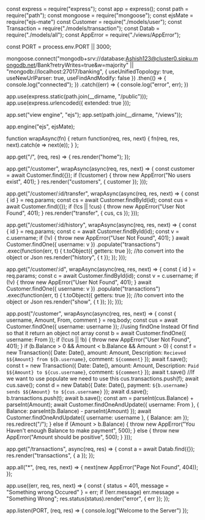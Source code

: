const express = require("express");
const app = express();
const path = require("path");
const mongoose = require("mongoose");
const ejsMate = require("ejs-mate")
const Customer = require("./models/user");
const Transaction = require("./models/transaction");
const Datab = require("./models/all");
const AppError = require("./views/AppError");

const PORT = process.env.PORT || 3000;

mongoose.connect("mongodb+srv://database:Ashish123@cluster0.sipku.mongodb.net/Bank?retryWrites=true&w=majority" || "mongodb://localhost:27017/banking", { useUnifiedTopology: true, useNewUrlParser: true, useFindAndModify: false })
    .then(() => {
        console.log("connected");
    })
    .catch((err) => {
        console.log("error", err);
    })

app.use(express.static(path.join(__dirname, "/public")));
app.use(express.urlencoded({ extended: true }));

app.set("view engine", "ejs");
app.set(path.join(__dirname, "/views"));

app.engine("ejs", ejsMate);

function wrapAsync(fn) {
    return function(req, res, next) {
        fn(req, res, next).catch(e => next(e));
    }
};

app.get("/", (req, res) => {
    res.render("home");
});

app.get("/customer", wrapAsync(async(req, res, next) => {
    const customer = await Customer.find({});
    if (!customer) {
        throw new AppError("No users exist", 401);
    }
    res.render("customers", { customer });
}));

app.get("/customer/:id/transfer", wrapAsync(async(req, res, next) => {
    const { id } = req.params;
    const cs = await Customer.findById(id);
    const cus = await Customer.find({});
    if (!cs || !cus) {
        throw new AppError("User Not Found", 401);
    }
    res.render("transfer", { cus, cs });
}));

app.get("/customer/:id/history", wrapAsync(async(req, res, next) => {
    const { id } = req.params;
    const c = await Customer.findById(id);
    const v = c.username;
    if (!v) {
        throw new AppError("User Not Found", 401);
    }
    await Customer.findOne({ username: v })
        .populate("transactions")
        .exec(function(err, t) {
            t.toObject({ getters: true }); //to convert into the object or Json
            res.render("history", { t });
        });
}));

app.get("/customer/:id", wrapAsync(async(req, res, next) => {
    const { id } = req.params;
    const c = await Customer.findById(id);
    const v = c.username;
    if (!v) {
        throw new AppError("User Not Found", 401);
    }
    await Customer.findOne({ username: v })
        .populate("transactions")
        .exec(function(err, t) {
            t.toObject({ getters: true }); //to convert into the object or Json
            res.render("show", { t });
        });
}));

app.post("/customer", wrapAsync(async(req, res, next) => {
    const { username, Amount, From, comment } = req.body;
    const cus = await Customer.findOne({ username: username }); //using findOne Instead Of find so that it return an object not array
    const b = await Customer.findOne({ username: From });
    if (!cus || !b) {
        throw new AppError("User Not Found", 401);
    }
    if (b.Balance > 0 && Amount < b.Balance && Amount > 0) {
        const f = new Transaction({ Date: Date(), amount: Amount, Description: `Recieved $${Amount} from ${b.username}`, comment: `${comment}` });
        await f.save();
        const t = new Transaction({ Date: Date(), amount: Amount, Description: `Paid $${Amount} to ${cus.username}`, comment: `${comment}` });
        await t.save() //If we want to use populate we need to use this
        cus.transactions.push(f);
        await cus.save();
        const d = new Datab({ Date: Date(), payment: `${b.username} sends $${Amount} to ${cus.username}` });
        await d.save();
        b.transactions.push(t);
        await b.save();
        const am = parseInt(cus.Balance) + parseInt(Amount);
        await Customer.findOneAndUpdate({ username: From }, { Balance: parseInt(b.Balance) - parseInt(Amount) });
        await Customer.findOneAndUpdate({ username: username }, { Balance: am });
        res.redirect("/");
    } else if (Amount > b.Balance) {
        throw new AppError("You Haven't enough Balance to make payment", 500);
    } else {
        throw new AppError("Amount should be positive", 500);
    }
}));

app.get("/transactions", async(req, res) => {
    const a = await Datab.find({});
    res.render("transactions", { a });
});

app.all("*", (req, res, next) => {
    next(new AppError("Page Not Found", 404));
});

app.use((err, req, res, next) => {
    const { status = 401, message = "Something wrong Occured" } = err;
    if (!err.message)
        err.message = "Something Wrong";
    res.status(status).render("error", { err });
});

app.listen(PORT, (req, res) => {
    console.log("Welcome to the Server")
});
